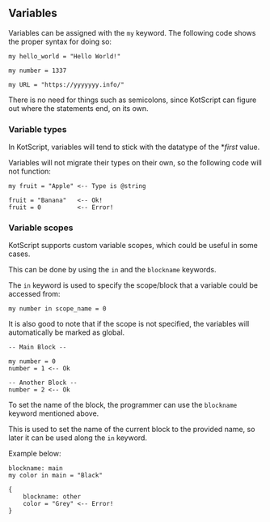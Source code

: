 ## Variables
Variables can be assigned with the `my` keyword.
The following code shows the proper syntax for doing so:

```
my hello_world = "Hello World!"
```
```
my number = 1337
```
```
my URL = "https://yyyyyyy.info/"
```

There is no need for things such as semicolons,
since KotScript can figure out where the statements
end, on its own.

### Variable types

In KotScript, variables will tend to stick with the datatype of the **first* value.

Variables will not migrate their types on their own, so the following code will not function:

```
my fruit = "Apple" <-- Type is @string

fruit = "Banana"   <-- Ok!
fruit = 0          <-- Error!
```

### Variable scopes
KotScript supports custom variable scopes, which could be useful in some cases.

This can be done by using the `in` and the `blockname` keywords.

The `in` keyword is used to specify the scope/block that a variable could be accessed from:

```
my number in scope_name = 0
```

It is also good to note that if the scope is not specified, the variables will automatically be marked as global.

```
-- Main Block --

my number = 0
number = 1 <-- Ok

-- Another Block --
number = 2 <-- Ok
```

To set the name of the block, the programmer can use the `blockname` keyword mentioned above.

This is used to set the name of the current block to the provided name, so later it can be used along the `in` keyword.

Example below:

```
blockname: main
my color in main = "Black"

{
    blockname: other
    color = "Grey" <-- Error!
}
```